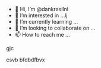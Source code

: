 - 👋 Hi, I’m @dankrasilni
- 👀 I’m interested in ...lj
- 🌱 I’m currently learning ...
- 💞️ I’m looking to collaborate on ...
- 📫 How to reach me ...

<!---bvcfqw21
dankrasilni/dankrasilni is a ✨ special ✨ repository because its `README.md` (this file) appears on your GitHub profile.
You can click the Preview link to take a look at your changes.
--->gjc
csvb
bfdbdfbvx
